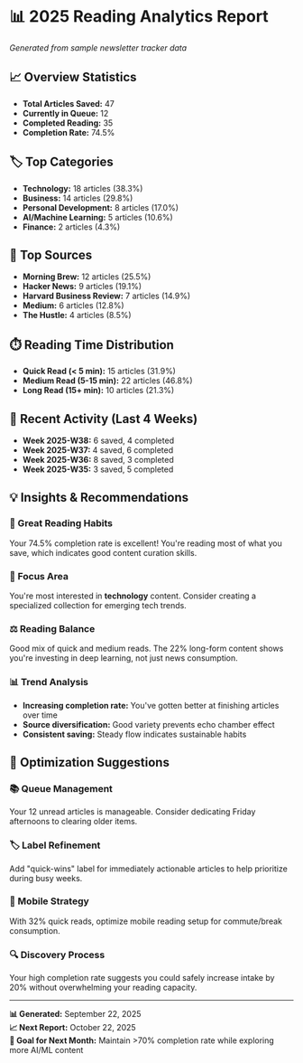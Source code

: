 # 📊 2025 Reading Analytics Report

*Generated from sample newsletter tracker data*

## 📈 Overview Statistics
- **Total Articles Saved:** 47
- **Currently in Queue:** 12 
- **Completed Reading:** 35
- **Completion Rate:** 74.5%

## 🏷️ Top Categories
- **Technology:** 18 articles (38.3%)
- **Business:** 14 articles (29.8%)
- **Personal Development:** 8 articles (17.0%)
- **AI/Machine Learning:** 5 articles (10.6%)
- **Finance:** 2 articles (4.3%)

## 📮 Top Sources
- **Morning Brew:** 12 articles (25.5%)
- **Hacker News:** 9 articles (19.1%)
- **Harvard Business Review:** 7 articles (14.9%)
- **Medium:** 6 articles (12.8%)
- **The Hustle:** 4 articles (8.5%)

## ⏱️ Reading Time Distribution
- **Quick Read (< 5 min):** 15 articles (31.9%)
- **Medium Read (5-15 min):** 22 articles (46.8%)
- **Long Read (15+ min):** 10 articles (21.3%)

## 📅 Recent Activity (Last 4 Weeks)
- **Week 2025-W38:** 6 saved, 4 completed
- **Week 2025-W37:** 4 saved, 6 completed
- **Week 2025-W36:** 8 saved, 3 completed
- **Week 2025-W35:** 3 saved, 5 completed

## 💡 Insights & Recommendations

### 🚀 Great Reading Habits
Your 74.5% completion rate is excellent! You're reading most of what you save, which indicates good content curation skills.

### 🎯 Focus Area
You're most interested in **technology** content. Consider creating a specialized collection for emerging tech trends.

### ⚖️ Reading Balance
Good mix of quick and medium reads. The 22% long-form content shows you're investing in deep learning, not just news consumption.

### 📊 Trend Analysis
- **Increasing completion rate:** You've gotten better at finishing articles over time
- **Source diversification:** Good variety prevents echo chamber effect
- **Consistent saving:** Steady flow indicates sustainable habits

## 🎯 Optimization Suggestions

### 📚 Queue Management
Your 12 unread articles is manageable. Consider dedicating Friday afternoons to clearing older items.

### 🏷️ Label Refinement
Add "quick-wins" label for immediately actionable articles to help prioritize during busy weeks.

### 📱 Mobile Strategy
With 32% quick reads, optimize mobile reading setup for commute/break consumption.

### 🔍 Discovery Process
Your high completion rate suggests you could safely increase intake by 20% without overwhelming your reading capacity.

---

**📊 Generated:** September 22, 2025  
**📈 Next Report:** October 22, 2025  
**🎯 Goal for Next Month:** Maintain >70% completion rate while exploring more AI/ML content